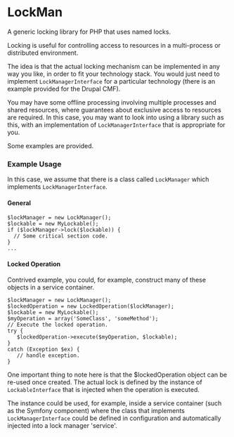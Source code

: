 # LockMan

A generic locking library for PHP that uses named locks.

Locking is useful for controlling access to resources in a multi-process or distributed environment.

The idea is that the actual locking mechanism can be implemented in any way you like, in order to fit your technology
stack.  You would just need to implement `LockManagerInterface` for a particular technology (there is an example provided
for the Drupal CMF).

You may have some offline processing involving multiple processes and shared resources, where guarantees about exclusive
access to resources are required.  In this case, you may want to look into using a library such as this, with an
implementation of `LockManagerInterface` that is appropriate for you.

Some examples are provided.

### Example Usage

In this case, we assume that there is a class called `LockManager` which implements `LockManagerInterface`.

#### General

```
$lockManager = new LockManager();
$lockable = new MyLockable();
if ($lockManager->lock($lockable)) {
  // Some critical section code.
}
...
```

#### Locked Operation

Contrived example, you could, for example, construct many of these objects in a service container.

```
$lockManager = new LockManager();
$lockedOperation = new LockedOperation($lockManager);
$lockable = new MyLockable();
$myOperation = array('SomeClass', 'someMethod');
// Execute the locked operation.
try {
   $lockedOperation->execute($myOperation, $lockable);
}
catch (Exception $ex) {
   // handle exception.
}
```

One important thing to note here is that the $lockedOperation object can be re-used once created.  The actual lock is
defined by the instance of `LockableInterface` that is injected when the operation is executed.

The instance could be used, for example, inside a service container (such as the Symfony component) where the
class that implements `LockManagerInterface` could be defined in configuration and automatically injected into a
lock manager 'service'.
